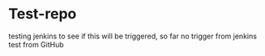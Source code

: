 # Test-repo
testing jenkins to see if this will be triggered,
so far no trigger from jenkins 
test from GitHub

